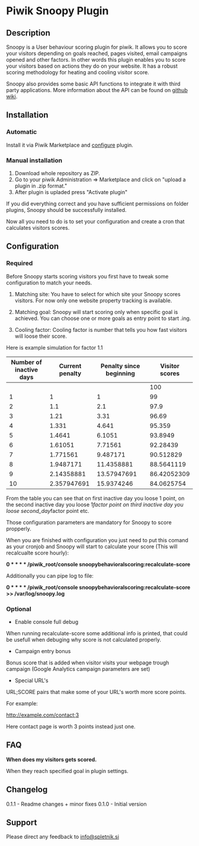 # Piwik Snoopy Plugin

## Description

Snoopy is a User behaviour scoring plugin for piwik. It allows you to score your visitors depending on goals reached, pages visited, email campaigns opened and other factors. In other words this plugin enables you to score your visitors based on actions they do on your website. It has a robust scoring methodology for heating and cooling visitor score.

Snoopy also provides some basic API functions to integrate it with third party applications. More information about the API can be found on [github wiki](https://github.com/spletnik/snoopy-behavioral-scoring/wiki/API).

## Installation
### Automatic
Install it via Piwik Marketplace and [configure](#configuration) plugin.
### Manual installation
1. Download whole repository as ZIP.
2. Go to your piwik Administration => Marketplace and click on "upload a plugin in .zip format."
3. After plugin is upladed press "Activate plugin"

If you did everything correct and you have sufficient permissions on folder plugins, Snoopy should be successfully installed.

Now all you need to do is to set your configuration and create a cron that calculates visitors scores.

## Configuration

### Required
Before Snoopy starts scoring visitors you first have to tweak some configuration to match your needs.

1. Matching site:
You have to select for which site your Snoopy scores visitors. For now only one website property tracking is available.

2. Matching goal:
Snoopy will start scoring only when specific goal is achieved. You can choose one or more goals as entry point to start .ing.

3. Cooling factor:
Cooling factor is number that tells you how fast visitors will loose their score.

Here is example simulation for factor 1.1

|Number of inactive days|Current penalty|Penalty since beginning|Visitor scores	|
|-----------------------|---------------|-----------------------|---------------|
|						|				|						|	100		  	|
|	1					|	1			|	1					|	99		  	|
|	2					|	1.1			|	2.1					|	97.9		|
|	3					|	1.21		|	3.31				|	96.69		|
|	4					|	1.331		|	4.641				|	95.359		|
|	5					|	1.4641		|	6.1051				|	93.8949		|
|	6					|	1.61051		|	7.71561				|	92.28439	|
|	7					|	1.771561	|	9.487171			|	90.512829	|
|	8					|	1.9487171	|	11.4358881			|	88.5641119	|
|	9					|	2.14358881	|	13.57947691			|	86.42052309	|
|	10					|	2.357947691	|	15.9374246			|	84.0625754	|

From the table you can see that on first inactive day you loose 1 point, 
on the  second inactive day you loose 1*factor point
on third inactive day you loose second_day*factor point etc.

Those configuration parameters are mandatory for Snoopy to score propperly. 

When you are finished with configuration you just need to put this comand as your cronjob and Snoopy will start to calculate your score (This will recalcualte score hourly):

**0 * * * * /piwik_root/console snoopybehavioralscoring:recalculate-score**

Additionally you can pipe log to file:

**0 * * * * /piwik_root/console snoopybehavioralscoring:recalculate-score >> /var/log/snoopy.log**

### Optional
- Enable console full debug

When running recalculate-score some additional info is printed, that could be usefull when debuging why score is not calculated properly.

- Campaign entry bonus

Bonus score that is added when visitor visits your webpage trough campaign (Google Analytics campaign parameters are set)
- Special URL's

URL;SCORE pairs that make some of your URL's worth more score points. 

For example:

http://example.com/contact;3

Here contact page is worth 3 points instead just one.
## FAQ

__When does my visitors gets scored.__

When they reach specified goal in plugin settings.

## Changelog

0.1.1 - Readme changes + minor fixes
0.1.0 - Initial version

## Support

Please direct any feedback to info@spletnik.si
